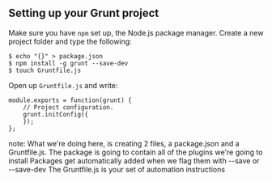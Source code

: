 ##  Setting up your Grunt project

Make sure you have `npm` set up, the Node.js package manager. Create a new project folder and type the following:

    $ echo "{}" > package.json
    $ npm install -g grunt --save-dev
    $ touch Gruntfile.js

Open up `Gruntfile.js` and write:

    module.exports = function(grunt) {
        // Project configuration.
        grunt.initConfig({
        });
    };

note:
    What we're doing here, is creating 2 files, a package.json and a Gruntfile.js. 
    The package is going to contain all of the plugins we're going to install 
    Packages get automatically added when we flag them with --save or --save-dev
    The Gruntfile.js is your set of automation instructions
